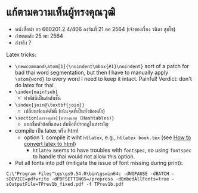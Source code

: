 # แก้ตามความเห็นผู้ทรงคุณวุฒิ

 * หนังสือนำ อว 660201.2.4/406 ลงวันที่ 21 ตค 2564 (เจ้าของเรื่อง วนิดา สุขโข)
 * กำหนดส่ง 25 พย 2564
 * ส่งจริง ?

Latex tricks:
 * ```\newcommand\atom[1]{\noindent\mbox{#1}\noindent}``` sort of a patch for bad thai word segmentation, but then I have to manually apply ```\atom{word}``` to every word I need to keep it intact. Painful! Verdict: don't do latex for thai.
 * ```\index{main!sub}```
   * ทำดัชนีเป็นลำดับชั้น
 * ```\index{join@\textbf{join}}```
   * เปลี่ยนฟอนต์ดัชนี (เน้นจุดที่เป็นหัวข้อหลัก)
 * ```\section[ตารางแฮช]{ตารางแฮช (Hashtables)}```
   * แยกชื่อหัวข้อที่แสดง กับชื่อที่ปรากฎในสารบัญ 
 * compile เป็น latex หรือ html
    * option 1: compile it wiht ```htlatex```, e.g., ```htlatex book.tex``` (see [How to convert latex to html](https://data-mining.philippe-fournier-viger.com/how-to-convert-latex-to-html/))
      * ```htlatex``` seems to have troubles with ```fontspec```, so using ```fontspec``` to handle thai would not allow this option.
 * Put all fonts into pdf (mitigate the issue of font missing during print):
 ```
 C:\"Program Files"\gs\gs9.54.0\bin\gswin64c -dNOPAUSE -dBATCH -sDEVICE=pdfwrite -dPDFSETTINGS=/prepress -dEmbedAllFonts=true -sOutputFile=TPrev1b_fixed.pdf -f TPrev1b.pdf
 ```
